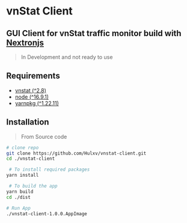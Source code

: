 # vnStat Client

## GUI Client for vnStat traffic monitor build with [Nextronjs](https://github.com/saltyshiomix/nextron/tree/v7.1.0)

> In Development and not ready to use

## Requirements

- [vnstat (^2.8)](https://humdi.net/vnstat/)
- [node (^16.9.1)](https://nodejs.org/en/)
- [yarnpkg (^1.22.11)](https://yarnpkg.com/getting-started/install)

## Installation

> From Source code

```bash
# clone repo
git clone https://github.com/Hulxv/vnstat-client.git
cd ./vnstat-client

 # To install required packages
yarn install

 # To build the app
yarn build
cd ./dist

# Run App
./vnstat-client-1.0.0.AppImage
```
